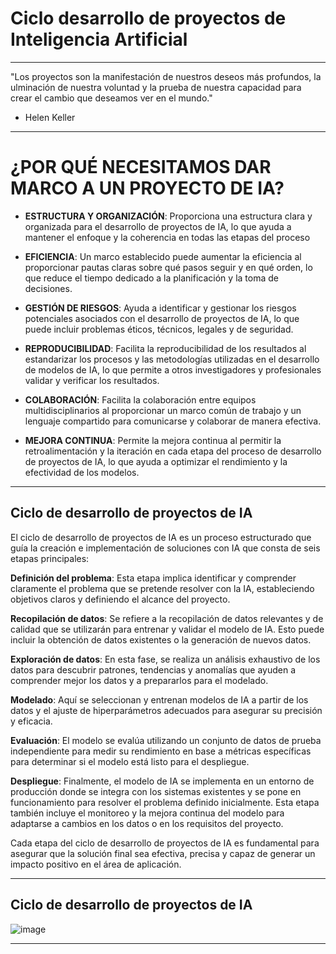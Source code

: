 # Ciclo desarrollo de proyectos de Inteligencia Artificial


---

"Los proyectos son la manifestación de nuestros deseos más profundos, la ulminación de nuestra voluntad y la prueba de nuestra capacidad para crear el cambio que deseamos ver en el mundo."

- Helen Keller

---

# ¿POR QUÉ NECESITAMOS DAR MARCO A UN PROYECTO DE IA?

- **ESTRUCTURA Y ORGANIZACIÓN**: Proporciona una estructura clara y organizada para el desarrollo de proyectos de IA, lo que ayuda a mantener el enfoque y la
coherencia en todas las etapas del proceso

- **EFICIENCIA**: Un marco establecido puede aumentar la eficiencia al proporcionar pautas claras sobre qué pasos seguir y en qué orden, lo que reduce el tiempo dedicado a la planificación y la toma de decisiones.

- **GESTIÓN DE RIESGOS**: Ayuda a identificar y gestionar los riesgos potenciales asociados con el desarrollo de proyectos de IA, lo que puede incluir problemas éticos, técnicos, legales y de seguridad.

- **REPRODUCIBILIDAD**: Facilita la reproducibilidad de los resultados al estandarizar los procesos y las metodologías utilizadas en el desarrollo de
modelos de IA, lo que permite a otros investigadores y profesionales validar y verificar los resultados.

- **COLABORACIÓN**: Facilita la colaboración entre equipos multidisciplinarios al proporcionar un marco común de trabajo y un lenguaje compartido para comunicarse y
colaborar de manera efectiva.

- **MEJORA CONTINUA**: Permite la mejora continua al permitir la retroalimentación y la iteración en cada etapa del proceso de desarrollo de proyectos de IA, lo que ayuda a optimizar el rendimiento y la efectividad de los
modelos.

---

## Ciclo de desarrollo de proyectos de IA

El ciclo de desarrollo de proyectos de IA es un proceso estructurado que guía la creación e implementación de soluciones con IA que consta de seis etapas principales:

**Definición del problema**: Esta etapa implica identificar y comprender claramente el problema que se pretende resolver con la IA, estableciendo objetivos claros y definiendo el alcance del proyecto.

**Recopilación de datos**: Se refiere a la recopilación de datos relevantes y de calidad que se utilizarán para entrenar y validar el modelo de IA. Esto puede incluir la obtención de datos existentes o la generación de nuevos datos.

**Exploración de datos**: En esta fase, se realiza un análisis exhaustivo de los datos para descubrir patrones, tendencias y anomalías que ayuden a comprender mejor los datos y a prepararlos para el modelado.

**Modelado**: Aquí se seleccionan y entrenan modelos de IA a partir de los datos y el ajuste de hiperparámetros adecuados para asegurar su precisión y eficacia.

**Evaluación**: El modelo se evalúa utilizando un conjunto de datos de prueba independiente para medir su rendimiento en base a métricas específicas para determinar si el modelo está listo para el despliegue.

**Despliegue**: Finalmente, el modelo de IA se implementa en un entorno de producción donde se integra con los sistemas existentes y se pone en funcionamiento para resolver el problema definido inicialmente. Esta etapa también incluye el monitoreo y la mejora continua del modelo para adaptarse a cambios en los datos o en los requisitos del proyecto.

Cada etapa del ciclo de desarrollo de proyectos de IA es fundamental para asegurar que la solución final sea efectiva, precisa y capaz de generar un impacto positivo en el área de aplicación.

---

## Ciclo de desarrollo de proyectos de IA

![image](https://github.com/eugenia1984/IA/assets/72580574/e1419cee-cf8d-4dad-8e41-be80539931c5)


---
